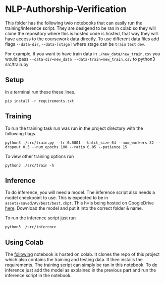 # NLP-Authorship-Verification
This folder has the following twio notebooks that can easily run the training/inference script. They are desigend to be ran in colab so they will clone the repository where this is hosted code is hosted, that way they will have access to the coursework data directly. To use different data files add flags `--data-dir`, `--data-[stage]` where stage can be `train` `test` `dev`. 

For example, if you want to have train data in `./new_data/new_train.csv` you would pass `--data-dir=new_data --data-train=new_train.csv` to python3 src/train.py

## Setup
In a terminal run these these lines.
```
pip install -r requirements.txt
```

## Training
To run the training task run was run in the project directory with the following flags.
``` shell
python3 ./src/train.py --lr 0.0001 --batch_size 64 --num_workers 32 --dropout 0.5 --num_epochs 100 --ratio 0.05 --patience 15
```

To view other training options run
``` shell
python3 ./src/train -h
``` 

## Inference
To do inference, you will need a model. The inference script also needs a model checkpoint to use. This is expected to be in `assets/saved/AV/best/best.ckpt`. This h=is being hosted on GoogleDrive [here](https://drive.google.com/file/d/1IX5Gj60QI0y5zn3J1Pt3Dkv-Yu8GWjjL/view?usp=sharing). Download the model and put it into the correct folder & name.

To run the inference script just run
``` shell
python3 ./src/inference
``` 

## Using Colab

The [following](https://colab.research.google.com/drive/1dhbCc52-VFv8ZQ49u5gH5Kb7PwvPE5sB#scrollTo=df3w99OWh6os) notebook is hosted on colab. It clones the repo of this project which also contains the training and testing data. It then installs the requirements. The training script can simply be ran in this notebook. To do inference just add the model as explained in the previous part and run the inference script in the notebook.
